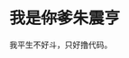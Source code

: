 # 我是~~你爹~~朱震亨

我平生不好斗，只好撸代码。
<!---
zhuzhenheng11/zhuzhenheng11 is a ✨ special ✨ repository because its `README.md` (this file) appears on your GitHub profile.
You can click the Preview link to take a look at your changes.
--->
